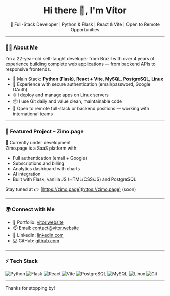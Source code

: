 <h1 align="center">Hi there 👋, I'm Vítor</h1>
<p align="center">🚀 Full-Stack Developer | Python & Flask | React & Vite | Open to Remote Opportunities</p>

---

### 👨‍💻 About Me

I'm a 22-year-old self-taught developer from Brazil with over 4 years of experience building complete web applications — from backend APIs to responsive frontends.

- 🔧 Main Stack: **Python (Flask)**, **React + Vite**, **MySQL**, **PostgreSQL**, **Linux**
- 🔐 Experience with secure authentication (email/password, Google OAuth)
- 🌐 I deploy and manage apps on Linux servers
- 📦 I use Git daily and value clean, maintainable code
- 🎯 Open to remote full-stack or backend positions — working with international teams

---

### 🧠 Featured Project – Zimo.page

🚧 Currently under development  
Zimo.page is a SaaS platform with:
- Full authentication (email + Google)
- Subscriptions and billing
- Analytics dashboard with charts
- AI integration
- Built with Flask, vanilla JS (HTML/CSS/JS) and PostgreSQL

Stay tuned at 👉 [https://zimo.page](https://zimo.page) (soon)

---

### 🌍 Connect with Me

- 💼 Portfolio: [vitor.website](https://vitor.website)
- 📫 Email: [contact@vitor.website](mailto:contact@vitor.website)
- 💬 LinkedIn: [linkedin.com](https://linkedin.com/in/vítor-silva-oliveira)
- 💻 GitHub: [github.com](https://github.com/chaos-stotch)

---

### ⚡ Tech Stack

![Python](https://img.shields.io/badge/Python-3670A0?style=for-the-badge&logo=python&logoColor=white)
![Flask](https://img.shields.io/badge/Flask-000000?style=for-the-badge&logo=flask&logoColor=white)
![React](https://img.shields.io/badge/React-20232A?style=for-the-badge&logo=react&logoColor=61DAFB)
![Vite](https://img.shields.io/badge/Vite-646CFF?style=for-the-badge&logo=vite&logoColor=white)
![PostgreSQL](https://img.shields.io/badge/PostgreSQL-316192?style=for-the-badge&logo=postgresql&logoColor=white)
![MySQL](https://img.shields.io/badge/MySQL-005C84?style=for-the-badge&logo=mysql&logoColor=white)
![Linux](https://img.shields.io/badge/Linux-FCC624?style=for-the-badge&logo=linux&logoColor=black)
![Git](https://img.shields.io/badge/Git-F05032?style=for-the-badge&logo=git&logoColor=white)

---

Thanks for stopping by!

